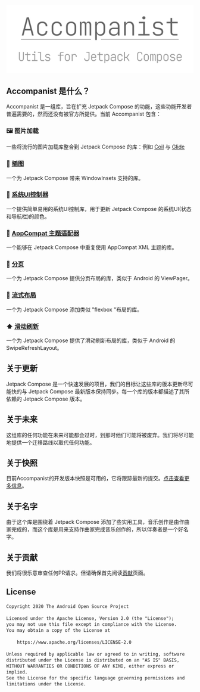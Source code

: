 <img src = "../../../assets/third-party-component/accompanist/overview/head.png">

##  Accompanist 是什么？

Accompanist 是一组库，旨在扩充 Jetpack Compose 的功能，这些功能开发者普遍需要的，然而还没有被官方所提供。当前 Accompanist 包含：

### 🖼️  图片加载

一些将流行的图片加载库整合到 Jetpack Compose 的库：例如 [Coil](../../../third-party-component/accompanist/coil/) 与 [Glide](../../../third-party-component/accompanist/glide/)

### 📐  [插图](../../../third-party-component/accompanist/insets/)

一个为 Jetpack Compose 带来 WindowInsets 支持的库。

### 🍫  [系统UI控制器](../../../third-party-component/accompanist/system_ui_controller/)

一个提供简单易用的系统UI控制库，用于更新 Jetpack Compose 的系统UI(状态和导航栏)的颜色。

### 🎨  [AppCompat 主题适配器](../../../third-party-component/accompanist/system_ui_controller/)

一个能够在 Jetpack Compose 中重复使用 AppCompat XML 主题的库。

### 📖  [分页](../../../third-party-component/accompanist/pager_layouts/)

一个为 Jetpack Compose 提供分页布局的库，类似于 Android 的 ViewPager。

### 🌊  [流式布局](../../../third-party-component/accompanist/swipe_refresh/)

一个为 Jetpack Compose 添加类似 "flexbox "布局的库。

### ⬆️  [滑动刷新](../../../third-party-component/accompanist/swipe_refresh/)

一个为 Jetpack Compose 提供了滑动刷新布局的库，类似于 Android 的 SwipeRefreshLayout。



## 关于更新

Jetpack Compose 是一个快速发展的项目，我们的目标让这些库的版本更新尽可能快的与 Jetpack Compose 最新版本保持同步。每一个库的版本都描述了其所依赖的 Jetpack Compose 版本。



## 关于未来

这组库的任何功能在未来可能都会过时，到那时他们可能将被废弃。我们将尽可能地提供一个迁移路线以取代任何功能。



## 关于快照

目前Accompanist的开发版本快照是可用的，它将跟踪最新的提交。[点击查看更多信息](https://google.github.io/accompanist/using-snapshot-version)。



## 关于名字

由于这个库是围绕着 Jetpack Compose 添加了些实用工具，音乐创作是由作曲家完成的，而这个库是用来支持作曲家完成音乐创作的，所以伴奏者是一个好名字。



## 关于贡献

我们将很乐意审查任何PR请求。但请确保首先阅读[贡献](https://google.github.io/accompanist/contributing)页面。



## License

```
Copyright 2020 The Android Open Source Project

Licensed under the Apache License, Version 2.0 (the "License");
you may not use this file except in compliance with the License.
You may obtain a copy of the License at

    https://www.apache.org/licenses/LICENSE-2.0

Unless required by applicable law or agreed to in writing, software
distributed under the License is distributed on an "AS IS" BASIS,
WITHOUT WARRANTIES OR CONDITIONS OF ANY KIND, either express or implied.
See the License for the specific language governing permissions and
limitations under the License.
```

